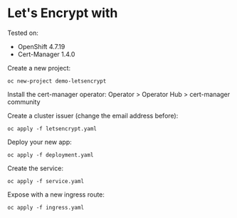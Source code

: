 # Let's Encrypt with 

Tested on:

- OpenShift 4.7.19
- Cert-Manager 1.4.0

Create a new project:

`oc new-project demo-letsencrypt`

Install the cert-manager operator: Operator > Operator Hub > cert-manager community

Create a cluster issuer (change the email address before):

`oc apply -f letsencrypt.yaml`

Deploy your new app:

`oc apply -f deployment.yaml`

Create the service:

`oc apply -f service.yaml`

Expose with a new ingress route:

`oc apply -f ingress.yaml`

